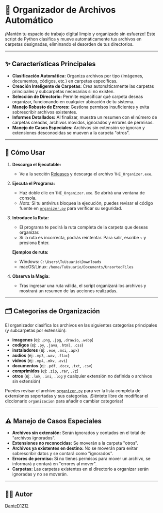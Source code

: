 # 📂 Organizador de Archivos Automático

¡Mantén tu espacio de trabajo digital limpio y organizado sin esfuerzo! Este script de Python clasifica y mueve automáticamente tus archivos en carpetas designadas, eliminando el desorden de tus directorios.

---

## ✨ Características Principales

- **Clasificación Automática:** Organiza archivos por tipo (imágenes, documentos, códigos, etc.) en carpetas específicas.
- **Creación Inteligente de Carpetas:** Crea automáticamente las carpetas principales y subcarpetas necesarias si no existen.
- **Selección de Directorio:** Permite especificar qué carpeta deseas organizar, funcionando en cualquier ubicación de tu sistema.
- **Manejo Robusto de Errores:** Gestiona permisos insuficientes y evita sobrescribir archivos existentes.
- **Informes Detallados:** Al finalizar, muestra un resumen con el número de carpetas creadas, archivos movidos, ignorados y errores de permisos.
- **Manejo de Casos Especiales:** Archivos sin extensión se ignoran y extensiones desconocidas se mueven a la carpeta "otros".

---

## 🚀 Cómo Usar

1. **Descarga el Ejecutable:**

   - Ve a la sección [Releases](releases/) y descarga el archivo `THE_Organizer.exe`.

2. **Ejecuta el Programa:**

   - Haz doble clic en `THE_Organizer.exe`. Se abrirá una ventana de consola.
   - _Nota:_ Si tu antivirus bloquea la ejecución, puedes revisar el código fuente en [`organizer.py`](organizer.py) para verificar su seguridad.

3. **Introduce la Ruta:**

   - El programa te pedirá la ruta completa de la carpeta que deseas organizar.
   - Si la ruta es incorrecta, podrás reintentar. Para salir, escribe `s` y presiona Enter.

   **Ejemplos de ruta:**

   - Windows: `C:\Users\TuUsuario\Downloads`
   - macOS/Linux: `/home/TuUsuario/Documents/UnsortedFiles`

4. **Observa la Magia:**
   - Tras ingresar una ruta válida, el script organizará los archivos y mostrará un resumen de las acciones realizadas.

---

## 🗂️ Categorías de Organización

El organizador clasifica los archivos en las siguientes categorías principales (y subcarpetas por extensión):

- **imagenes** (ej: `.png`, `.jpg`, `.drawio`, `.webp`)
- **codigos** (ej: `.py`, `.java`, `.html`, `.css`)
- **instaladores** (ej: `.exe`, `.msi`, `.apk`)
- **audios** (ej: `.mp3`, `.wav`, `.flac`)
- **videos** (ej: `.mp4`, `.mkv`, `.avi`)
- **documentos** (ej: `.pdf`, `.docx`, `.txt`, `.csv`)
- **comprimidos** (ej: `.zip`, `.rar`, `.7z`)
- **otros** (ej: `.lnk`, `.ini`, `.log` y cualquier extensión no definida o archivos sin extensión)

Puedes revisar el archivo [`organizer.py`](organizer.py) para ver la lista completa de extensiones soportadas y sus categorías. ¡Siéntete libre de modificar el diccionario `organizacion` para añadir o cambiar categorías!

---

## ⚠️ Manejo de Casos Especiales

- **Archivos sin extensión:** Serán ignorados y contados en el total de "archivos ignorados".
- **Extensiones no reconocidas:** Se moverán a la carpeta "otros".
- **Archivos ya existentes en destino:** No se moverán para evitar sobrescribir datos y se contará como "ignorados".
- **Errores de permiso:** Si no tienes permisos para mover un archivo, se informará y contará en "errores al mover".
- **Carpetas:** Las carpetas existentes en el directorio a organizar serán ignoradas y no se moverán.

---

## 👨‍💻 Autor

[DanteD1212](https://github.com/DanteD1212)
